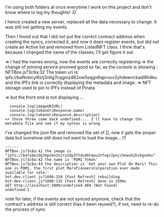 I'm using both folders at once everytime I work on this project and don't know where to log my thoughts! :D

I hence created a new server, replaced all the data necessary to change. It was still not getting my events.

Then I found out that I did not put the correct contract address when creating the syncs, corrected it, and now it does register events, but did not create an Active list and removed from ListedNFT class. I think that's because I changed the name of the classes, I'll got figure it out.

=> I had the names wrong, now the events are correctly registering
=> the change of pinning service prooved good so far, as the console is showing :
NFTBox.js?3c6a:32 The token uri is: ipfs://bafkreicyl6zlj3nltg7cqgmz462xw5oqgv6qprvuv2yhdewnckadl6h4ku
and the IPFs link is correctly displaying the metadata and image.
=> NFT storage used to pin to IPFs instead of Pinata

=> but the front end is not displaying ...

      console.log(imageURIURL)
      console.log(tokenUriResponse.name)
      console.log(tokenUriResponse.description)
    => those three come back undefined.... I'll have to change the metadata file and see if my syntax is wrong

I've changed the json file and removed the set of [], now it gets the proper data but somehow still does not want to load the image....!!!

```
------
NFTBox.js?3c6a:41 the image is "ipfs://bafybeibg7mpzkn3szrx2dp37tdudmtqnu2nfogr2pnjz5ewu52kshgxehu"
NFTBox.js?3c6a:42 the name is 'POM1 Token'
NFTBox.js?3c6a:43 the description is 'Get your own Plot On Mars! This one is POM1, the first plot MarsPioneersCorporation ever made available for sale.'
hot-dev-client.js?1600:159 [Fast Refresh] rebuilding
hot-dev-client.js?1600:135 [Fast Refresh] done in 159ms
GET http://localhost:3000/undefined 404 (Not Found)                      undefined:1
```

note for later, if the events are not synced anymore, check that the contract's address is still correct (has it been reused?), if not, need to re-do the process of sync
